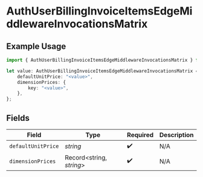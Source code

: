 # AuthUserBillingInvoiceItemsEdgeMiddlewareInvocationsMatrix

## Example Usage

```typescript
import { AuthUserBillingInvoiceItemsEdgeMiddlewareInvocationsMatrix } from "@vercel/sdk/models/components";

let value: AuthUserBillingInvoiceItemsEdgeMiddlewareInvocationsMatrix = {
    defaultUnitPrice: "<value>",
    dimensionPrices: {
        key: "<value>",
    },
};
```

## Fields

| Field                    | Type                     | Required                 | Description              |
| ------------------------ | ------------------------ | ------------------------ | ------------------------ |
| `defaultUnitPrice`       | *string*                 | :heavy_check_mark:       | N/A                      |
| `dimensionPrices`        | Record<string, *string*> | :heavy_check_mark:       | N/A                      |